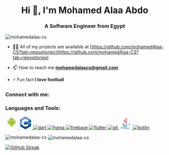<h1 align="center">Hi 👋, I'm Mohamed Alaa Abdo</h1>
<h3 align="center">A Software Engineer from Egypt</h3>

<p align="left"> <img src="https://komarev.com/ghpvc/?username=mohamedalaa-cs&label=Profile%20views&color=0e75b6&style=flat" alt="mohamedalaa-cs" /> </p>

- 👨‍💻 All of my projects are available at [https://github.com/mohamedAlaa-CS?tab=repositories](https://github.com/mohamedAlaa-CS?tab=repositories)

- 📫 How to reach me **mohamedalaacs@gmail.com**

- ⚡ Fun fact **I love football**

<h3 align="left">Connect with me:</h3>
<p align="left">
</p>

<h3 align="left">Languages and Tools:</h3>
<p align="left"> <a href="https://developer.android.com" target="_blank" rel="noreferrer"> <img src="https://raw.githubusercontent.com/devicons/devicon/master/icons/android/android-original-wordmark.svg" alt="android" width="40" height="40"/> </a> <a href="https://www.w3schools.com/cpp/" target="_blank" rel="noreferrer"> <img src="https://raw.githubusercontent.com/devicons/devicon/master/icons/cplusplus/cplusplus-original.svg" alt="cplusplus" width="40" height="40"/> </a> <a href="https://dart.dev" target="_blank" rel="noreferrer"> <img src="https://www.vectorlogo.zone/logos/dartlang/dartlang-icon.svg" alt="dart" width="40" height="40"/> </a> <a href="https://www.figma.com/" target="_blank" rel="noreferrer"> <img src="https://www.vectorlogo.zone/logos/figma/figma-icon.svg" alt="figma" width="40" height="40"/> </a> <a href="https://firebase.google.com/" target="_blank" rel="noreferrer"> <img src="https://www.vectorlogo.zone/logos/firebase/firebase-icon.svg" alt="firebase" width="40" height="40"/> </a> <a href="https://flutter.dev" target="_blank" rel="noreferrer"> <img src="https://www.vectorlogo.zone/logos/flutterio/flutterio-icon.svg" alt="flutter" width="40" height="40"/> </a> <a href="https://git-scm.com/" target="_blank" rel="noreferrer"> <img src="https://www.vectorlogo.zone/logos/git-scm/git-scm-icon.svg" alt="git" width="40" height="40"/> </a> <a href="https://www.java.com" target="_blank" rel="noreferrer"> <img src="https://raw.githubusercontent.com/devicons/devicon/master/icons/java/java-original.svg" alt="java" width="40" height="40"/> </a> <a href="https://kotlinlang.org" target="_blank" rel="noreferrer"> <img src="https://www.vectorlogo.zone/logos/kotlinlang/kotlinlang-icon.svg" alt="kotlin" width="40" height="40"/> </a> </p>

<p><img align="left" src="https://github-readme-stats.vercel.app/api/top-langs?username=mohamedalaa-cs&show_icons=true&locale=en&layout=compact" alt="mohamedalaa-cs" /></p>

<p>&nbsp;<img align="center" src="https://github-readme-stats.vercel.app/api?username=mohamedalaa-cs&show_icons=true&locale=en" alt="mohamedalaa-cs" /></p>

<a href="https://git.io/streak-stats"><img src="https://github-readme-streak-stats.herokuapp.com?user=mohamedAlaa-CS&theme=dark&hide_border=true" alt="GitHub Streak" /></a>

